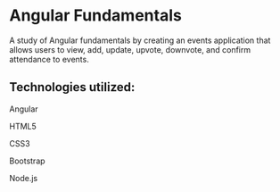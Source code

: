 # Angular Fundamentals

A study of Angular fundamentals by creating an events application that allows users to view, add, update, upvote, downvote, and confirm attendance to events.

## Technologies utilized:

Angular

HTML5

CSS3

Bootstrap

Node.js